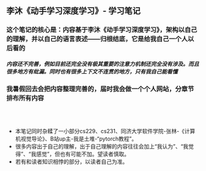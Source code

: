 ## 李沐《动手学习深度学习》- 学习笔记
### 这个笔记的核心是：内容基于李沐《动手学习深度学习》，架构以自己的理解，并以自己的语言表述——归根结底，它是给我自己一个人以后看的
##### 内容还不完善，例如目前还完全没有极其重要的**注意力机制**还完全没有涉及。而且很多地方有纰漏。同时也有很多上下文不连贯的地方，只有我自己能看懂
### 我暑假回去会把内容整理完善的，届时我会做一个个人网站，分章节排布所有内容
<br><br>
- 本笔记同时杂糅了一小部分cs229、cs231、同济大学软件学院-张林-《计算机视觉导论》、B站up主-我是土堆-“pytorch教程”。
- 很多内容出于自己的理解，出于自己理解的内容往往会加上“我认为”、“我觉得”、“我感觉”，但也有可能不加。望读者慎取。
- 若有和读者知识相悖的部分，以读者自己为准。
